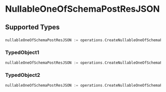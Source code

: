 # NullableOneOfSchemaPostResJSON


## Supported Types

### 

```go
nullableOneOfSchemaPostResJSON := operations.CreateNullableOneOfSchemaPostResJSONAny(interface{}{/* values here */})
```

### TypedObject1

```go
nullableOneOfSchemaPostResJSON := operations.CreateNullableOneOfSchemaPostResJSONTypedObject1(shared.TypedObject1{/* values here */})
```

### TypedObject2

```go
nullableOneOfSchemaPostResJSON := operations.CreateNullableOneOfSchemaPostResJSONTypedObject2(shared.TypedObject2{/* values here */})
```

